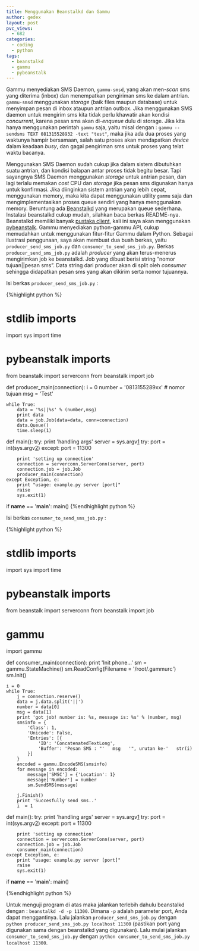 ```yaml
---
title: Menggunakan Beanstalkd dan Gammu
author: gedex
layout: post
pvc_views:
  - 682
categories:
  - coding
  - python
tags:
  - beanstalkd
  - gammu
  - pybeanstalk
---
```


Gammu menyediakan SMS Daemon, `gammu-smsd`, yang akan men-*scan* sms yang diterima (inbox) dan menempatkan pengiriman sms ke dalam antrian. `gammu-smsd` menggunakan *storage* (baik files maupun database) untuk menyimpan pesan di inbox ataupun antrian outbox. Jika menggunakan SMS daemon untuk mengirim sms kita tidak perlu khawatir akan kondisi *concurrent*, karena pesan sms akan di-*enqueue* dulu di storage. Jika kita hanya menggunakan perintah `gammu` saja, yaitu misal dengan : `gammu --sendsms TEXT 081315528932 -text "test"`, maka jika ada dua proses yang waktunya hampir bersamaan, salah satu proses akan mendapatkan *device* dalam keadaan *busy*, dan gagal pengiriman sms untuk proses yang telat waktu bacanya.

<!-- more -->

Menggunakan SMS Daemon sudah cukup jika dalam sistem dibutuhkan suatu antrian, dan kondisi balapan antar proses tidak begitu besar. Tapi sayangnya SMS Daemon menggunakan *storage* untuk antrian pesan, dan lagi terlalu memakan *cost* CPU dan *storage* jika pesan sms digunakan hanya untuk konfirmasi. Jika diinginkan sistem antrian yang lebih cepat, menggunakan memory, maka kita dapat menggunakan utility `gammu` saja dan mengimplementasikan proses queue sendiri yang hanya menggunakan memory. Beruntung ada [Beanstalkd][1] yang merupakan queue sederhana. Instalasi beanstalkd cukup mudah, silahkan baca berkas README-nya. Beanstalkd memiliki banyak [pustaka client][2], kali ini saya akan menggunakan [pybeanstalk][3]. Gammu menyediakan python-gammu API, cukup memudahkan untuk menggunakan fitur-fitur Gammu dalam Python. Sebagai ilustrasi penggunaan, saya akan membuat dua buah berkas, yaitu `producer_send_sms_job.py` dan `consumer_to_send_sms_job.py`. Berkas `producer_send_sms_job.py` adalah *producer* yang akan terus-menerus mengirimkan job ke beanstalkd. Job yang dibuat berisi string “nomor tujuan||pesan sms”. Data string dari producer akan di split oleh *consumer* sehingga didapatkan pesan sms yang akan dikirim serta nomor tujuannya.

 [1]: http://kr.github.com/beanstalkd/
 [2]: https://github.com/kr/beanstalkd/wiki/Client-Libraries
 [3]: http://code.google.com/p/pybeanstalk/

Isi berkas `producer_send_sms_job.py` :

{%highlight python %}
# stdlib imports
import sys
import time

# pybeanstalk imports
from beanstalk import serverconn
from beanstalk import job

def producer_main(connection):
    i = 0
    number = '0813155289xx' # nomor tujuan
    msg = 'Test'

    while True:
        data = '%s||%s' % (number,msg)
        print data
        data = job.Job(data=data, conn=connection)
        data.Queue()
        time.sleep(1)

def main():
    try:
        print 'handling args'
        server = sys.argv[1]
        try:
            port = int(sys.argv[2])
        except:
            port = 11300

        print 'setting up connection'
        connection = serverconn.ServerConn(server, port)
        connection.job = job.Job
        producer_main(connection)
    except Exception, e:
        print "usage: example.py server [port]"
        raise
        sys.exit(1)

if __name__ == '__main__':
    main()
{%endhighlight python %}

Isi berkas `consumer_to_send_sms_job.py` :

{%highlight python %}
# stdlib imports
import sys
import time

# pybeanstalk imports
from beanstalk import serverconn
from beanstalk import job

# gammu
import gammu

def consumer_main(connection):
    print 'Init phone...'
    sm = gammu.StateMachine()
    sm.ReadConfig(Filename = '/root/.gammurc')
    sm.Init()

    i = 0
    while True:
        j = connection.reserve()
        data = j.data.split('||')
        number = data[0]
        msg = data[1]
        print 'got job! number is: %s, message is: %s' % (number, msg)
        smsinfo = {
            'Class': 1,
            'Unicode': False,
            'Entries': [{
                'ID': 'ConcatenatedTextLong',
                'Buffer': 'Pesan SMS : "'   msg   '", urutan ke-'   str(i)
            }]
        }
        encoded = gammu.EncodeSMS(smsinfo)
        for message in encoded:
            message['SMSC'] = {'Location': 1}
            message['Number'] = number
            sm.SendSMS(message)

        j.Finish()
        print 'Succesfully send sms..'
        i  = 1

def main():
    try:
        print 'handling args'
        server = sys.argv[1]
        try:
            port = int(sys.argv[2])
        except:
            port = 11300

        print 'setting up connection'
        connection = serverconn.ServerConn(server, port)
        connection.job = job.Job
        consumer_main(connection)
    except Exception, e:
        print "usage: example.py server [port]"
        raise
        sys.exit(1)

if __name__ == '__main__':
    main()

{%endhighlight python %}

Untuk menguji program di atas maka jalankan terlebih dahulu beanstalkd dengan : `beanstalkd -d -p 11300`. Dimana `-p` adalah parameter port, Anda dapat menggantinya. Lalu jalankan `producer_send_sms_job.py` dengan `python producer_send_sms_job.py localhost 11300` (pastikan port yang digunakan sama dengan beanstalkd yang digunakan). Lalu mulai jalankan `consumer_to_send_sms_job.py` dengan `python consumer_to_send_sms_job.py localhost 11300`.
